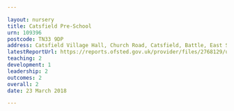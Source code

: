 ```yaml
---

layout: nursery
title: Catsfield Pre-School
urn: 109396
postcode: TN33 9DP
address: Catsfield Village Hall, Church Road, Catsfield, Battle, East Sussex, TN33 9DP
latestReportUrl: https://reports.ofsted.gov.uk/provider/files/2768129/urn/109396.pdf
teaching: 2
development: 1
leadership: 2
outcomes: 2
overall: 2
date: 23 March 2018

---
```

